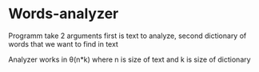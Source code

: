 # Words-analyzer
Programm take 2 arguments first is text to analyze, second dictionary of words that we want to find in text

Analyzer works in θ(n*k) where n is size of text and k is size of dictionary
